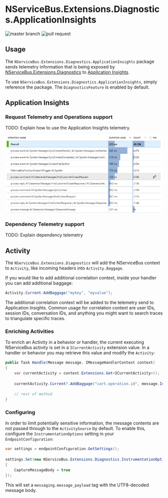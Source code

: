 ﻿# NServiceBus.Extensions.Diagnostics.ApplicationInsights

![master branch](https://github.com/AutomateValue/NServiceBus.Extensions.Diagnostics.ApplicationInsights/actions/workflows/build.yml/badge.svg)
![pull request](https://github.com/AutomateValue/NServiceBus.Extensions.Diagnostics.ApplicationInsights/actions/workflows/build.yml/badge.svg?event=pull_request)

## Usage

The `NServiceBus.Extensions.Diagnostics.ApplicationInsights` package sends telemetry information that is being exposed by 
[NServiceBus.Extensions.Diagnostics](https://www.nuget.org/packages/NServiceBus.Extensions.Diagnostics) to [Application Insights](https://azure.microsoft.com/en-us/services/monitor/).

To use `NServiceBus.Extensions.Diagnostics.ApplicationInsights`, simply reference the package. The `DiagnosticsFeature` is enabled by default.

## Application Insights

### Request Telemetry and Operations support

TODO: Explain how to use the Application Insights telemetry.

![Performance operations](docs/appinsights-performance-operations.png)

### Dependency Telemetry support

TODO: Explain dependency telemetry

## Activity

The `NServiceBus.Extensions.Diagnostics` will add the NServiceBus context  to `Activity`, like incoming headers into `Activity.Baggage`.

If you would like to add additional correlation context, inside your handler you can add additional baggage:

```csharp
Activity.Current.AddBaggage("mykey", "myvalue");
```

The additional correlation context will be added to the telemetry send to Application Insights. Common usage for correlation context
are user IDs, session IDs, conversation IDs, and anything you might want to search traces to triangulate specific traces.

### Enriching Activities

To enrich an Activity in a behavior or handler, the current executing NServiceBus activity is set in a `ICurrentActivity` extension value. In a handler or behavior you may retrieve this value and modify the `Activity`:

```csharp
public Task Handle(Message message, IMessageHandlerContext context)
{
    var currentActivity = context.Extensions.Get<ICurrentActivity>();

    currentActivity.Current?.AddBaggage("cart.operation.id", message.Id.ToString());

    // rest of method
}
```

### Configuring

In order to limit potentially sensitive information, the message contents are not passed through to the `ActivitySource` by default. To enable this, configure the `InstrumentationOptions` setting in your `EndpointConfiguration`:

```csharp
var settings = endpointConfiguration.GetSettings();

settings.Set(new NServiceBus.Extensions.Diagnostics.InstrumentationOptions
{
    CaptureMessageBody = true
});
```

This will set a `messaging.message_payload` tag with the UTF8-decoded message body.
